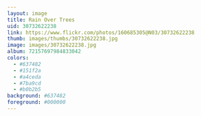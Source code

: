 ```yaml
---
layout: image
title: Rain Over Trees
uid: 30732622238
link: https://www.flickr.com/photos/160685305@N03/30732622238
thumb: images/thumbs/30732622238.jpg
image: images/30732622238.jpg
album: 72157697984833042
colors: 
  - #637482
  - #151f2a
  - #a4ceda
  - #7ba9cd
  - #b0b2b5
background: #637482
foreground: #000000
---
```


